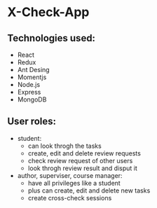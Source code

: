 # X-Check-App

## Technologies used:

* React
* Redux
* Ant Desing
* Momentjs
* Node.js
* Express
* MongoDB

## User roles:

* student: 
  - can look throgh the tasks
  - create, edit and delete review requests
  - check review request of other users
  - look throgh review result and disput it
* author, superviser, course manager:
  - have all privileges like a student
  - plus can create, edit and delete new tasks
  - create cross-check sessions
